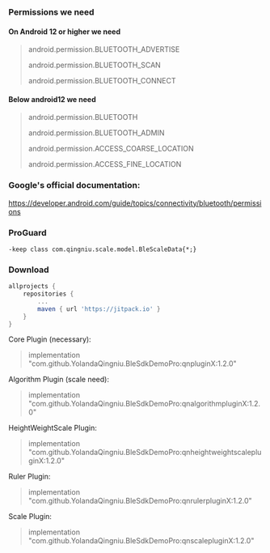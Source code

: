 ### Permissions we need

#### On Android 12 or higher we need

> android.permission.BLUETOOTH_ADVERTISE
>
> android.permission.BLUETOOTH_SCAN
>
> android.permission.BLUETOOTH_CONNECT

####  Below android12 we need

>android.permission.BLUETOOTH
>
>android.permission.BLUETOOTH_ADMIN
>
>android.permission.ACCESS_COARSE_LOCATION
>
>android.permission.ACCESS_FINE_LOCATION
>
>

### Google's official documentation:

https://developer.android.com/guide/topics/connectivity/bluetooth/permissions


### ProGuard


```
-keep class com.qingniu.scale.model.BleScaleData{*;}
```


### Download


```groovy
allprojects {
	repositories {
		...
		maven { url 'https://jitpack.io' }
	}
}
```


Core Plugin (necessary):

>implementation "com.github.YolandaQingniu.BleSdkDemoPro:qnpluginX:1.2.0"

Algorithm Plugin (scale need):

>implementation "com.github.YolandaQingniu.BleSdkDemoPro:qnalgorithmpluginX:1.2.0"

HeightWeightScale Plugin:

>implementation "com.github.YolandaQingniu.BleSdkDemoPro:qnheightweightscalepluginX:1.2.0"

Ruler Plugin:

>implementation "com.github.YolandaQingniu.BleSdkDemoPro:qnrulerpluginX:1.2.0"

Scale Plugin:

>implementation "com.github.YolandaQingniu.BleSdkDemoPro:qnscalepluginX:1.2.0"

